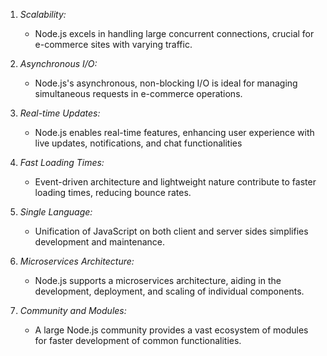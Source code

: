 1. *Scalability:*
   - Node.js excels in handling large concurrent connections, crucial for e-commerce sites with varying traffic.

2. *Asynchronous I/O:*
   - Node.js's asynchronous, non-blocking I/O is ideal for managing simultaneous requests in e-commerce operations.

3. *Real-time Updates:*
   - Node.js enables real-time features, enhancing user experience with live updates, notifications, and chat functionalities

4. *Fast Loading Times:*
   - Event-driven architecture and lightweight nature contribute to faster loading times, reducing bounce rates.

5. *Single Language:*
   - Unification of JavaScript on both client and server sides simplifies development and maintenance.

6. *Microservices Architecture:*
   - Node.js supports a microservices architecture, aiding in the development, deployment, and scaling of individual components.

7. *Community and Modules:*
   - A large Node.js community provides a vast ecosystem of modules for faster development of common functionalities.
